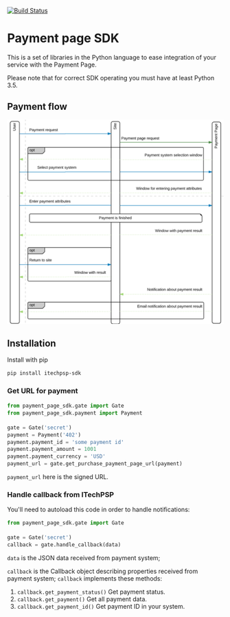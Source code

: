 [![Build Status](https://travis-ci.com/festpay/paymentpage-sdk-python.svg?branch=main)](https://travis-ci.com/festpay/paymentpage-sdk-python)

# Payment page SDK

This is a set of libraries in the Python language to ease integration of your service
with the Payment Page.

Please note that for correct SDK operating you must have at least Python 3.5.  

## Payment flow

![Payment flow](flow.png)

## Installation

Install with pip
```bash
pip install itechpsp-sdk
```

### Get URL for payment

```python
from payment_page_sdk.gate import Gate
from payment_page_sdk.payment import Payment

gate = Gate('secret')
payment = Payment('402')
payment.payment_id = 'some payment id'
payment.payment_amount = 1001
payment.payment_currency = 'USD'
payment_url = gate.get_purchase_payment_page_url(payment)
``` 

`payment_url` here is the signed URL.

### Handle callback from ITechPSP

You'll need to autoload this code in order to handle notifications:

```python
from payment_page_sdk.gate import Gate

gate = Gate('secret')
callback = gate.handle_callback(data)
```

`data` is the JSON data received from payment system;

`callback` is the Callback object describing properties received from payment system;
`callback` implements these methods: 
1. `callback.get_payment_status()`
    Get payment status.
2. `callback.get_payment()`
    Get all payment data.
3. `callback.get_payment_id()`
    Get payment ID in your system.
